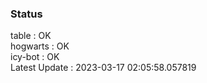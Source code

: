 ### Status


table : OK  
hogwarts : OK  
icy-bot : OK  
Latest Update : 2023-03-17 02:05:58.057819

